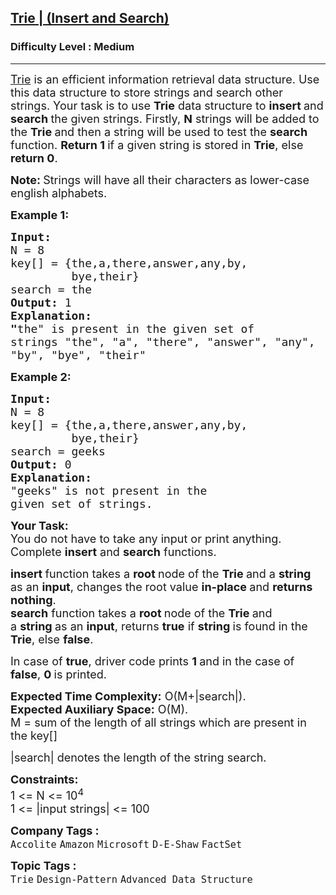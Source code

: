 <h2><a href="https://www.geeksforgeeks.org/problems/trie-insert-and-search0651/1?utm_source=geeksforgeeks&utm_medium=article_practice_tab&utm_campaign=article_practice_tab">Trie | (Insert and Search)</a></h2><h3>Difficulty Level : Medium</h3><hr><div class="problems_problem_content__Xm_eO"><p><span style="font-size: 18px;"><a href="https://www.geeksforgeeks.org/introduction-to-trie-data-structure-and-algorithm-tutorials/">Trie</a> is an efficient information retrieval data structure. Use this data structure to store strings and search other strings. Your task is to use <strong>Trie</strong> data structure to <strong>insert </strong>and <strong>search </strong>the given strings. Firstly, <strong>N</strong> strings will be added to the <strong>Trie </strong>and then a string will be used to test the <strong>search </strong>function. <strong>Return 1 </strong>if a given string is stored in <strong>Trie</strong>, else <strong>return 0</strong>.</span></p>
<p><span style="font-size: 18px;"><strong>Note: </strong>Strings will have all their characters as lower-case english alphabets.</span></p>
<p><strong><span style="font-size: 18px;">Example 1:</span></strong></p>
<pre><strong><span style="font-size: 18px;">Input:
</span></strong><span style="font-size: 18px;">N = 8
key[] = {the,a,there,answer,any,by,
&nbsp;        bye,their}
search = the
<strong>Output: </strong>1<strong>
Explanation: <br>"</strong>the" is present in the given set of
strings "the", "a", "there", "answer", "any",<br>"by", "bye", "their"</span>
</pre>
<p><strong><span style="font-size: 18px;">Example 2:</span></strong></p>
<pre><strong><span style="font-size: 18px;">Input:
</span></strong><span style="font-size: 18px;">N = 8
key[] = {the,a,there,answer,any,by,
&nbsp;        bye,their}
search = geeks
<strong>Output: </strong>0<strong>
Explanation: <br></strong>"geeks" is not present in the
given set of strings.</span></pre>
<p><span style="font-size: 18px;"><strong>Your Task:</strong><br>You do not have to take any input or print anything. Complete <strong>insert</strong> and <strong>search</strong> functions.&nbsp;</span></p>
<p><strong><span style="font-size: 18px;">insert </span></strong><span style="font-size: 18px;">function takes a <strong>root </strong>node of the <strong>Trie </strong>and a <strong>string </strong>as an <strong>input</strong>, changes the root value <strong>in-place </strong>and <strong>returns nothing</strong>.<br><strong>search</strong> function takes a</span><span style="font-size: 18px;">&nbsp;</span><strong style="font-size: 18px;">root&nbsp;</strong><span style="font-size: 18px;">node of the&nbsp;</span><strong style="font-size: 18px;">Trie&nbsp;</strong><span style="font-size: 18px;">and a&nbsp;</span><strong style="font-size: 18px;">string&nbsp;</strong><span style="font-size: 18px;">as an&nbsp;</span><strong style="font-size: 18px;">input</strong><span style="font-size: 18px;">, returns <strong>true</strong> if <strong>string </strong>is found in the <strong>Trie</strong>, else <strong>false</strong>.</span></p>
<p><span style="font-size: 18px;">In case of <strong>true</strong>, driver code prints <strong>1 </strong>and in the case of <strong>false</strong>, <strong>0 </strong>is printed.</span></p>
<p><span style="font-size: 18px;"><strong>Expected Time Complexity:</strong>&nbsp;O(M+|search|).<br><strong>Expected Auxiliary Space:</strong>&nbsp;O(M).<br>M = sum of the length of all strings which are present in the key[]&nbsp;<br></span></p>
<p><span style="font-size: 18px;">|search| denotes the length of the string search.</span></p>
<p><span style="font-size: 18px;"><strong>Constraints:</strong><br>1 &lt;= N &lt;= 10<sup>4</sup><br>1 &lt;= |input strings| &lt;= 100<br></span></p></div><p><span style=font-size:18px><strong>Company Tags : </strong><br><code>Accolite</code>&nbsp;<code>Amazon</code>&nbsp;<code>Microsoft</code>&nbsp;<code>D-E-Shaw</code>&nbsp;<code>FactSet</code>&nbsp;<br><p><span style=font-size:18px><strong>Topic Tags : </strong><br><code>Trie</code>&nbsp;<code>Design-Pattern</code>&nbsp;<code>Advanced Data Structure</code>&nbsp;